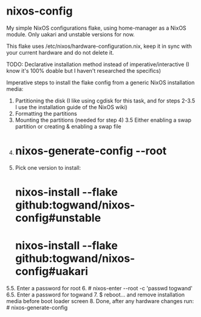 # nixos-config

My simple NixOS configurations flake, using home-manager as a NixOS module. Only uakari and unstable versions for now.

This flake uses /etc/nixos/hardware-configuration.nix, keep it in sync with your current hardware and do not delete it.

TODO: Declarative installation method instead of imperative/interactive (I know it's 100% doable but I haven't researched the specifics)

Imperative steps to install the flake config from a generic NixOS installation media:

1. Partitioning the disk (I like using cgdisk for this task, and for steps 2-3.5 I use the installation guide of the NixOS wiki)
2. Formatting the partitions 
3. Mounting the partitions (needed for step 4)
3.5 Either enabling a swap partition or creating & enabling a swap file 
4. # nixos-generate-config --root <ROOT PARTITION MOUNT> 
5. Pick one version to install:
    # nixos-install --flake github:togwand/nixos-config#unstable
    # nixos-install --flake github:togwand/nixos-config#uakari
5.5. Enter a password for root 
6. # nixos-enter --root <ROOT PARTITION MOUNT> -c 'passwd togwand'
6.5. Enter a password for togwand
7. $ reboot... and remove installation media before boot loader screen
8. Done, after any hardware changes run: # nixos-generate-config
